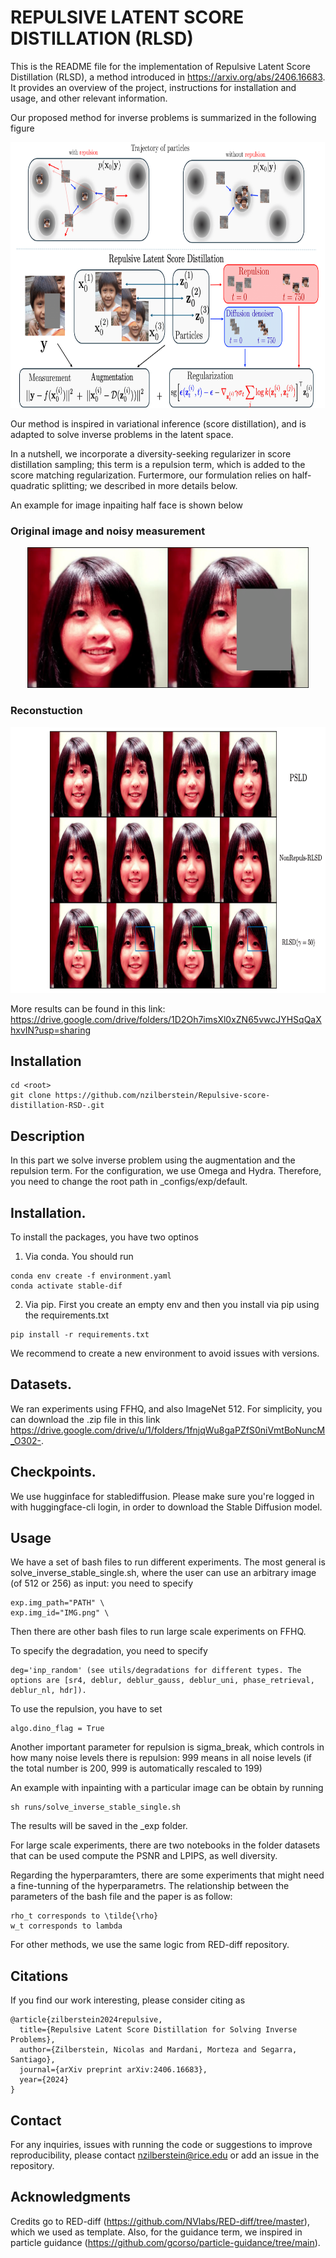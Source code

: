 # REPULSIVE LATENT SCORE DISTILLATION (RLSD)

This is the README file for the implementation of Repulsive Latent Score Distillation (RLSD), a method introduced in https://arxiv.org/abs/2406.16683.
It provides an overview of the project, instructions for installation and usage, and other relevant information.

Our proposed method for inverse problems is summarized in the following figure

<img src="https://github.com/nzilberstein/Repulsive-score-distillation-RSD-/blob/main/figures/scheme_main.png" width="800" height="425">

Our method is inspired in variational inference (score distillation), and is adapted to solve inverse problems in the latent space.

In a nutshell, we incorporate a diversity-seeking regularizer in score distillation sampling; this term is a repulsion term, which is added to the score matching regularization.
Furtermore, our formulation relies on half-quadratic splitting; we described in more details below.

An example for image inpaiting half face is shown below

### Original image and noisy measurement

<div align="center">
<img src="https://github.com/nzilberstein/Repulsive-score-distillation-RSD-/blob/main/figures/bip_large_00055_input_deg-1.png" width="450" height="225">
</div>

### Reconstuction

<img src="https://github.com/nzilberstein/Repulsive-score-distillation-RSD-/blob/main/figures/bip_large_00055_names.png" width="800" height="425">

More results can be found in this link:
https://drive.google.com/drive/folders/1D2Oh7imsXl0xZN65vwcJYHSqQaXhxvIN?usp=sharing

## Installation

```
cd <root>
git clone https://github.com/nzilberstein/Repulsive-score-distillation-RSD-.git
```

## Description

In this part we solve inverse problem using the augmentation and the repulsion term. 
For the configuration, we use Omega and Hydra.
Therefore, you need to change the root path in _configs/exp/default.

##  Installation.

To install the packages, you have two optinos

1) Via conda. You should run

```
conda env create -f environment.yaml
conda activate stable-dif
```


2) Via pip. First you create an empty env and then you install via pip using the requirements.txt

```
pip install -r requirements.txt
```

We recommend to create a new environment to avoid issues with versions.


## Datasets. 

We ran experiments using FFHQ, and also ImageNet 512.
For simplicity, you can download the .zip file in this link https://drive.google.com/drive/u/1/folders/1fnjqWu8gaPZfS0niVmtBoNuncM_O302-.



## Checkpoints.

We use hugginface for stablediffusion.
Please make sure you're logged in with huggingface-cli login, in order to download the Stable Diffusion model.

## Usage

We have a set of bash files to run different experiments. The most general is solve_inverse_stable_single.sh, where the user can use an arbitrary image (of 512 or 256) as input: you need to specify 

```
exp.img_path="PATH" \
exp.img_id="IMG.png" \
```

Then there are other bash files to run large scale experiments on FFHQ.

To specify the degradation, you need to specify 

```
deg='inp_random' (see utils/degradations for different types. The options are [sr4, deblur, deblur_gauss, deblur_uni, phase_retrieval, deblur_nl, hdr]).
```

To use the repulsion, you have to set 

```
algo.dino_flag = True
```

Another important parameter for repulsion is sigma_break, which controls in how many noise levels there is repulsion: 999 means in all noise levels (if the total number is 200, 999 is automatically rescaled to 199)

An example with inpainting with a particular image can be obtain by running

```
sh runs/solve_inverse_stable_single.sh
```

The results will be saved in the _exp folder.


For large scale experiments, there are two notebooks in the folder datasets that can be used compute the PSNR and LPIPS, as well diversity.

Regarding the hyperparamters, there are some experiments that might need a fine-tunning of the hyperparametrs.
The relationship between the parameters of the bash file and the paper is as follow:

```
rho_t corresponds to \tilde{\rho}
w_t corresponds to lambda
```

For other methods, we use the same logic from RED-diff repository.


## Citations

If you find our work interesting, please consider citing as

```
@article{zilberstein2024repulsive,
  title={Repulsive Latent Score Distillation for Solving Inverse Problems},
  author={Zilberstein, Nicolas and Mardani, Morteza and Segarra, Santiago},
  journal={arXiv preprint arXiv:2406.16683},
  year={2024}
}
```

## Contact

For any inquiries, issues with running the code or suggestions to improve reproducibility, please contact nzilberstein@rice.edu or add an issue in the repository.

## Acknowledgments

Credits go to RED-diff (https://github.com/NVlabs/RED-diff/tree/master), which we used as template.
Also, for the guidance term, we inspired in particle guidance (https://github.com/gcorso/particle-guidance/tree/main).
